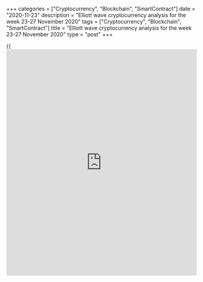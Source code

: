 +++
categories = ["Cryptocurrency", "Blockchain", "SmartContract"]
date = "2020-11-23"
description = "Elliott wave cryptocurrency analysis for the week 23-27 November 2020"
tags = ["Cryptocurrency", "Blockchain", "SmartContract"]
title = "Elliott wave cryptocurrency analysis for the week 23-27 November 2020"
type = "post"
+++

{{<iframe id="large-banner" src="https://www.bounty.group/#slide=22.0" width="100%" height="600" scrolling="no" style="border: 0px solid rgb(216, 221, 230); border-radius: 3px;">}}

2020-11-23

2020-11-23

Medium-term forecast for five cryptocurrencies as of 23.11.2020Roman
Onegin

I welcome my readers!

I have prepared a medium-term cryptocurrency forecast based on Elliott
wave analysis of Bitcoin, Ethereum, Litecoin, EOS, and Ripple. I offer
trading signals for each cryptocurrency pair.

The most recent chart sections of the major cryptocurrencies display the
uptrends. Let us study the situation in more detail for each
cryptocurrency pair.

The article covers the following subjects:

##  **Elliott wave Bitcoin analysis**

 ****

The [daily](https://www.fintecher.org/2020/03/03/forex-trading-daily-strategy/) timeframe of the BTCUSD price chart displays that, after the
bullish impulse 3 ended, the market has started forming corrective wave
4 as a double zigzag [W]-[X]-[Y]. The price is currently rising in the
linking wave [X], which is a double combination (W)-(X)-(Y). The first
two parts of the combination have formed, and the final zigzag (Y) is
still unfolding. Let us explore the structure of wave (Y) at the eight-
hour timeframe.

The final wave (Y) of the double zigzag [X] is composed of the sub-waves
A-B-C, it is a simple zigzag. Wave A is a bullish impulse, corrective
wave B is a contracting horizontal triangle. Wave C is also an impulse,
with the sub-wave [4] forming inside. Therefore, the price could go down
a little in correction [4]. Next, the market should resume rising in
wave [5] to a level of 20000.00.

### Trading plan for [BTCUSD][1] for the week:

Buy 18499.00, TP 20000.00

* * *

##  **Elliott wave Ethereum analysis**

 ****

The [daily](https://www.fintecher.org/2020/03/03/forex-trading-daily-strategy/) chart suggests that the down wave [Y] finished two years ago.
Next, the price started rising in a new bullish trend. The current price
structure looks like an upward double zigzag (W)-(X)-(Y). The first two
sub-waves (W) and (X) have completed as zigzags, there is forming the
final zigzag (Y). Let us see its structure of the (Y) wave in a shorter
timeframe.

Wave (Y) is composed of the sub-waves A-B-C. The impulse wave A and the
bearish zigzag-shaped corrective wave B have completed. Wave C is
unfolding as a simple impulse composed of five sub-waves
[1]-[2]-[3]-[4]-[5]. There is forming the final sub-wave, wave [5]. The
sub-waves 3-4-5 should conclude the uptrend at a level of around 665.00.

### Trading plan **[ETHUSD][2] **for the week:

Buy 582.50, TP 665.00

* * *

##  **Elliott wave Litecoin analysis**

 ****

There is forming a global uptrend as a zigzag A-B-C. The impulse wave A
finished, and the market has started declining in the triple zigzag
[W]-[X]-[Y]-[X]-[Z]. The second linking wave [X] is a double zigzag
(W)-(X)-(Y), with the final leg (Y) forming inside. Let us study its
structure in more detail in the eight-hour timeframe.

Wave (Y) is also a bullish double zigzag, like the major trend. There is
forming the beginning of the upward wave Y, which could be a simple
zigzag [a]-[b]-[c]. The impulse wave [a] should complete at a level of
around 115.0. Next, following a short drawdown in correction [b], the
price should continue rising in impulse [c] towards a level of 145.00.

### Trading plan for **[LTCUSD][3]**  for the week:

Buy 87.48, TP 115.00

* * *

##  **Elliott wave EOS analysis**

 ****

There is forming the global corrective wave B as a descending triple
zigzag. The first four parts of this pattern have completed, and there
is developing the final motive wave [Z]. Presumably, wave [Z] should
conclude as a simple down zigzag (A)-(B)-(C), where impulse (A) is
complete, and the corrective wave (B) is unfolding. Let us see the
structure of this correction in more detail.

The corrective wave (B) is unfolding as a double zigzag W-X-Y. Wave W is
a simple zigzag, the linking wave X is also a zigzag. There is forming
the final leg of the Y zigzag, namely the bullish impulse wave [c]. The
price should continue rising to a level of 3.52, where wave (B) will
reach 76.4% Fibonacci level of the (A) impulse. Next, the market should
turn down and start declining in a new downtrend.

### Trading plan for **[EOSUSD][4]**  for the week

Buy 3.12, TP 3.52

* * *

##  **Elliott wave Ripple analysis**

 ****

The XRPUSD market is forming a large descending triple zigzag. The first
three legs of this zigzag must have completed, and there is now forming
the bullish linking wave [X]. The [X] wave should be a double zigzag
(W)-(X)-(Y), where the sub-waves (W) and (X) have finished, and the (Y)
wave is still unfolding. Let us study the most recent chart section in
more detail on the eight-hour timeframe.

The (Y) wave is developing as a simple zigzag A-B-C. Wave A is a leading
diagonal, wave B is a bearish correction, wave C is an impulse currently
forming. The impulse wave [3] seems to have completed. After a short
decline in correction [4], the Ripple price should continue rising in
the final wave [5] towards a level of 0.540, as it is outlined in the
chart.

### Trading plan for **[XRPUSD][5]** for the week:

Buy 0.455, TP 0.540

* * *

P.S. Did you like my article? Share it in social networks: it will be
the best “thank you" :)

Ask me questions and comment below. I’ll be glad to answer your
questions and give necessary explanations.

 **Useful links:**

  * I recommend trying to trade with a reliable broker [here][6]. The system allows you to trade by yourself or copy successful traders from all across the globe.
  * Use my promo-code BLOG for getting deposit bonus 50% on LiteForex platform. Just enter this code in the appropriate field while [depositing][7] your trading account.
  * Telegram chat for traders: <t.me/liteforexengchat>. We are sharing the signals and trading experience
  * Telegram channel with high-quality analytics, Forex reviews, training articles, and other useful things for traders <t.me/liteforex>

## Price chart of BTCUSD in real time mode

The content of this article reflects the author’s opinion and does not
necessarily reflect the official position of LiteForex. The material
published on this page is provided for informational purposes only and
should not be considered as the provision of investment advice for the
purposes of Directive 2004/39/EC.

Rate this article:

{{value}}

( {{count}} {{title}} )

   1. my.liteforex.com/trading/chart?symbol=BTCUSD
   2. my.liteforex.com/trading/chart?symbol=ETHUSD
   3. my.liteforex.com/trading/chart?symbol=LTCUSD
   4. my.liteforex.com/trading/chart?symbol=EOSUSD&returnUrl=true
   5. my.liteforex.com/trading/chart?symbol=XRPUSD
   6. my.liteforex.com/?category=analysts-opinions&slug=medium-term-forecast-for-five-cryptocurrencies-as-of-23112020&openPopup=%2Fregistration%2Fpopup&utm_source=blog&utm_medium=article&utm_campaign=bonus
   7. my.liteforex.com/deposit/?category=analysts-opinions&slug=medium-term-forecast-for-five-cryptocurrencies-as-of-23112020&promo_code=BLOG&utm_source=blog&utm_medium=article&utm_campaign=bonus